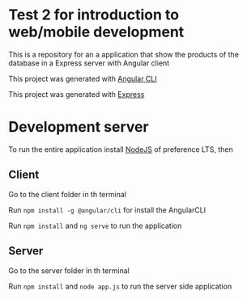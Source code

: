 # Test 2 for introduction to web/mobile development

This is a repository for an a application that show the products of the database in a Express server with Angular client

This project was generated with [Angular CLI](https://github.com/angular/angular-cli)

This project was generated with [Express](https://expressjs.com/es/)

# Development server

To run the entire application install [NodeJS](https://nodejs.org/en) of preference LTS, then

## Client

Go to the client folder in th terminal

Run `npm install -g @angular/cli` for install the AngularCLI

Run `npm install` and `ng serve` to run the application

## Server 

Go to the server folder in th terminal

Run `npm install` and `node app.js` to run the server side application
